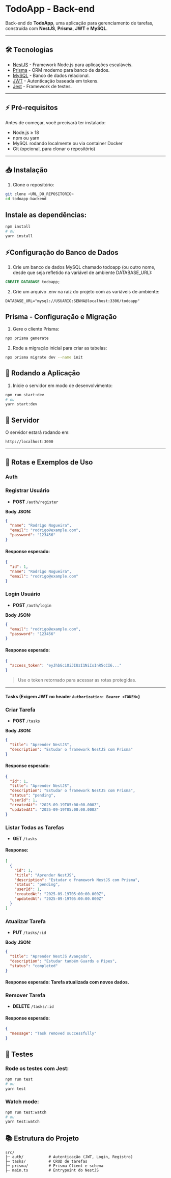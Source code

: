 # TodoApp - Back-end

Back-end do **TodoApp**, uma aplicação para gerenciamento de tarefas, construída com **NestJS**, **Prisma**, **JWT** e **MySQL**.

---

## 🛠 Tecnologias

- [NestJS](https://nestjs.com/) - Framework Node.js para aplicações escaláveis.
- [Prisma](https://www.prisma.io/) - ORM moderno para banco de dados.
- [MySQL](https://www.mysql.com/) - Banco de dados relacional.
- [JWT](https://jwt.io/) - Autenticação baseada em tokens.
- [Jest](https://jestjs.io/) - Framework de testes.

---

## ⚡ Pré-requisitos

Antes de começar, você precisará ter instalado:

- Node.js ≥ 18  
- npm ou yarn  
- MySQL rodando localmente ou via container Docker  
- Git (opcional, para clonar o repositório)

---

## 📥 Instalação

1. Clone o repositório:

```bash
git clone <URL_DO_REPOSITORIO>
cd todoapp-backend
```

## Instale as dependências:

```bash
npm install
# ou
yarn install
```

## ⚡Configuração do Banco de Dados

1. Crie um banco de dados MySQL chamado todoapp (ou outro nome, desde que seja refletido na variável de ambiente DATABASE_URL):

```sql
CREATE DATABASE todoapp;
```

2. Crie um arquivo .env na raiz do projeto com as variáveis de ambiente:

```env
DATABASE_URL="mysql://USUARIO:SENHA@localhost:3306/todoapp"
```

## Prisma - Configuração e Migração

1. Gere o cliente Prisma:

```bash
npx prisma generate
```

2. Rode a migração inicial para criar as tabelas:

```bash
npx prisma migrate dev --name init
```

## 🚀 Rodando a Aplicação

1. Inicie o servidor em modo de desenvolvimento:

```bash
npm run start:dev
# ou
yarn start:dev
```

## 🚀 Servidor

O servidor estará rodando em:

```bash
http://localhost:3000
```
---

## 🔑 Rotas e Exemplos de Uso

### Auth

### Registrar Usuário

- **POST** `/auth/register`

**Body JSON:**

```json
{
  "name": "Rodrigo Nogueira",
  "email": "rodrigo@example.com",
  "password": "123456"
}
```
#### Response esperado:

```json
{
  "id": 1,
  "name": "Rodrigo Nogueira",
  "email": "rodrigo@example.com"
}
```

### Login Usuário

- **POST** `/auth/login`

**Body JSON:**

```json
{
  "email": "rodrigo@example.com",
  "password": "123456"
}
```
#### Response esperado:

```json
{
  "access_token": "eyJhbGciOiJIUzI1NiIsInR5cCI6..."
}
```

> Use o token retornado para acessar as rotas protegidas.
---

#### Tasks (Exigem JWT no header `Authorization: Bearer <TOKEN>`)

### Criar Tarefa

- **POST** `/tasks`

**Body JSON:**

```json
{
  "title": "Aprender NestJS",
  "description": "Estudar o framework NestJS com Prisma"
}
```

#### Response esperado:

```json
{
  "id": 1,
  "title": "Aprender NestJS",
  "description": "Estudar o framework NestJS com Prisma",
  "status": "pending",
  "userId": 1,
  "createdAt": "2025-09-19T05:00:00.000Z",
  "updatedAt": "2025-09-19T05:00:00.000Z"
}
```

### Listar Todas as Tarefas

- **GET** `/tasks`

#### Response:

```json
[
  {
    "id": 1,
    "title": "Aprender NestJS",
    "description": "Estudar o framework NestJS com Prisma",
    "status": "pending",
    "userId": 1,
    "createdAt": "2025-09-19T05:00:00.000Z",
    "updatedAt": "2025-09-19T05:00:00.000Z"
  }
]
```

### Atualizar Tarefa

- **PUT** `/tasks/:id`

**Body JSON:**

```json
{
  "title": "Aprender NestJS Avançado",
  "description": "Estudar também Guards e Pipes",
  "status": "completed"
}
```

#### Response esperado: Tarefa atualizada com novos dados.

### Remover Tarefa

- **DELETE** `/tasks/:id`

#### Response esperado:

```json
{
  "message": "Task removed successfully"
}
```

## 🧪 Testes

### Rode os testes com Jest:

```bash
npm run test
# ou
yarn test
```

### Watch mode:

```bash
npm run test:watch
# ou
yarn test:watch
```

## 📚 Estrutura do Projeto

```plaintext
src/
├─ auth/           # Autenticação (JWT, Login, Registro)
├─ tasks/          # CRUD de tarefas
├─ prisma/         # Prisma Client e schema
├─ main.ts         # Entrypoint do NestJS
```
